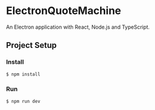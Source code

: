 # ElectronQuoteMachine

An Electron application with React, Node.js and TypeScript.

## Project Setup

### Install

```bash
$ npm install
```

### Run

```bash
$ npm run dev
```
